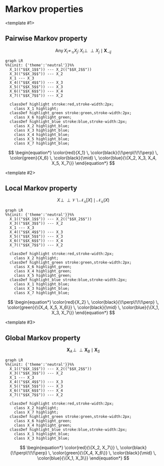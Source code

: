 # Markov properties

<v-switch>

<template #1>
<div class="h-full flex items-center justify-center">
<div class="grid grid-cols-1 grid-rows-2">

## Pairwise Markov property

$$
\begin{equation*}
\text{Any} \, X_i \not\sim_{\mathscr{G}} X_j \colon X_i \!\perp\!\!\!\perp X_j \mid \mathbf{X}_{-ij}
\end{equation*}
$$


```mermaid
graph LR
%%{init: {'theme':'neutral'}}%%
  X_1(("$$X_1$$")) --- X_2(("$$X_2$$"))
  X_3(("$$X_3$$")) --- X_2
  X_1 --- X_3
  X_4(("$$X_4$$")) --- X_3
  X_5(("$$X_5$$")) --- X_3
  X_6(("$$X_6$$")) --- X_4
  X_7(("$$X_7$$")) --- X_2

  classDef highlight stroke:red,stroke-width:2px;
    class X_1 highlight;
  classDef highlight_green stroke:green,stroke-width:2px;
    class X_6 highlight_green;
  classDef highlight_blue stroke:blue,stroke-width:2px;
    class X_2 highlight_blue;
    class X_3 highlight_blue;
    class X_4 highlight_blue;
    class X_5 highlight_blue;
    class X_7 highlight_blue;
```

$$
\begin{equation*}
\color{red}{X_1} \, \color{black}{\!\perp\!\!\!\perp} \, \color{green}{X_6} \, \color{black}{\mid} \, \color{blue}{\{X_2, X_3, X_4, X_5, X_7\}}
\end{equation*}
$$

</div>
</div>
</template>

<template #2>
<div class="h-full flex items-center justify-center">
<div class="grid grid-cols-1 grid-rows-2">

## Local Markov property

$$
\begin{equation*}
X \!\perp\!\!\!\perp \mathscr{V} \setminus \mathcal{N}_{\mathscr{G}}[X] \mid \mathcal{N}_{\mathscr{G}}(X)
\end{equation*}
$$


```mermaid
graph LR
%%{init: {'theme':'neutral'}}%%
  X_1(("$$X_1$$")) --- X_2(("$$X_2$$"))
  X_3(("$$X_3$$")) --- X_2
  X_1 --- X_3
  X_4(("$$X_4$$")) --- X_3
  X_5(("$$X_5$$")) --- X_3
  X_6(("$$X_6$$")) --- X_4
  X_7(("$$X_7$$")) --- X_2

  classDef highlight stroke:red,stroke-width:2px;
    class X_2 highlight;
  classDef highlight_green stroke:green,stroke-width:2px;
    class X_6 highlight_green;
    class X_4 highlight_green;
    class X_5 highlight_green;
  classDef highlight_blue stroke:blue,stroke-width:2px;
    class X_1 highlight_blue;
    class X_3 highlight_blue;
    class X_7 highlight_blue;
```

$$
\begin{equation*}
\color{red}{X_2} \, \color{black}{\!\perp\!\!\!\perp} \, \color{green}{\{X_4, X_5, X_6\}} \, \color{black}{\mid} \, \color{blue}{\{X_1, X_3, X_7\}}
\end{equation*}
$$

</div>
</div>

</template>

<template #3>
<div class="h-full flex items-center justify-center">
<div class="grid grid-cols-1 grid-rows-2">

## Global Markov property

$$
\begin{equation*}
\mathbf{X}_A \!\perp\!\!\!\perp \mathbf{X}_B \mid \mathbf{X}_S
\end{equation*}
$$


```mermaid
graph LR
%%{init: {'theme':'neutral'}}%%
  X_1(("$$X_1$$")) --- X_2(("$$X_2$$"))
  X_3(("$$X_3$$")) --- X_2
  X_1 --- X_3
  X_4(("$$X_4$$")) --- X_3
  X_5(("$$X_5$$")) --- X_3
  X_6(("$$X_6$$")) --- X_4
  X_7(("$$X_7$$")) --- X_2

  classDef highlight stroke:red,stroke-width:2px;
    class X_2 highlight;
    class X_7 highlight;
  classDef highlight_green stroke:green,stroke-width:2px;
    class X_6 highlight_green;
    class X_4 highlight_green;
  classDef highlight_blue stroke:blue,stroke-width:2px;
    class X_1 highlight_blue;
    class X_3 highlight_blue;
```

$$
\begin{equation*}
\color{red}{\{X_2, X_7\}} \, \color{black}{\!\perp\!\!\!\perp} \, \color{green}{\{X_4, X_6\}} \, \color{black}{\mid} \, \color{blue}{\{X_1, X_3\}}
\end{equation*}
$$

</div>
</div>

</template>

</v-switch>